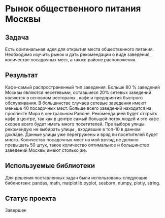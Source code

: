 # Рынок общественного питания Москвы


## Задача

Есть оригинальная идея для открытия места общественного питания. Необходимо изучить рынок и дать рекомендации о виде заведения, количестве посадочных мест, а также районе расположения.

## Результат
Кафе-самый распространенный тип заведения. Больше 80 % заведений Москвы являются несетевыми, оставшиеся 20% сетевых заведений являются в основном рестораны , кафе и предприятия быстрого обслуживания. В большинстве случаев сетевые заведения имеют меньше 40 посадочных мест. Больше всего заведений находится на проспекте Мира в центральном Районе.
Рекомендацией будет открыть кафе в центре, так как в центре самый большой поток людей и это кафе скорее всего будет иметь много посетителей. 
Пре выборе улицы рекомендую не выбирать улицы , входившие в топ-10 в данном докладе. Данные улицы уже перегружены и вряд ли посетителей будет много.
Количество посадочных мест на мой взгляд не должно превышать 50 штук, такое количество оптимальное  и большинство заведений Москвы имеют столько же.

## Используемые библиотеки

 Для решения поставленных задач были использованы следующие библиотеки: pandas, math, matplotlib.pyplot, seaborn, numpy, plotly, string.
 
 ## Статус проекта 
 
 Завершен
